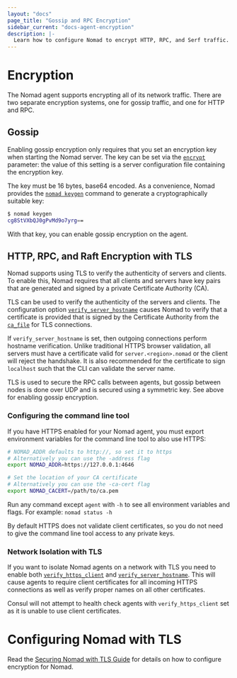 ```yaml
---
layout: "docs"
page_title: "Gossip and RPC Encryption"
sidebar_current: "docs-agent-encryption"
description: |-
  Learn how to configure Nomad to encrypt HTTP, RPC, and Serf traffic.
---
```


# Encryption

The Nomad agent supports encrypting all of its network traffic. There are
two separate encryption systems, one for gossip traffic, and one for HTTP and
RPC.

## Gossip

Enabling gossip encryption only requires that you set an encryption key when
starting the Nomad server. The key can be set via the
[`encrypt`](/docs/agent/configuration/server.html#encrypt) parameter: the value
of this setting is a server configuration file containing the encryption key.

The key must be 16 bytes, base64 encoded. As a convenience, Nomad provides the
[`nomad keygen`](/docs/commands/keygen.html) command to generate a cryptographically suitable key:

```sh
$ nomad keygen
cg8StVXbQJ0gPvMd9o7yrg==
```

With that key, you can enable gossip encryption on the agent.


## HTTP, RPC, and Raft Encryption with TLS

Nomad supports using TLS to verify the authenticity of servers and clients. To
enable this, Nomad requires that all clients and servers have key pairs that are
generated and signed by a private Certificate Authority (CA).

TLS can be used to verify the authenticity of the servers and clients. The
configuration option [`verify_server_hostname`][tls] causes Nomad to verify that
a certificate is provided that is signed by the Certificate Authority from the
[`ca_file`][tls] for TLS connections.

If `verify_server_hostname` is set, then outgoing connections perform
hostname verification. Unlike traditional HTTPS browser validation, all servers
must have a certificate valid for `server.<region>.nomad` or the client will
reject the handshake. It is also recommended for the certificate to sign
`localhost` such that the CLI can validate the server name.

TLS is used to secure the RPC calls between agents, but gossip between nodes is
done over UDP and is secured using a symmetric key. See above for enabling
gossip encryption.

### Configuring the command line tool

If you have HTTPS enabled for your Nomad agent, you must export environment
variables for the command line tool to also use HTTPS:

```sh
# NOMAD_ADDR defaults to http://, so set it to https
# Alternatively you can use the -address flag
export NOMAD_ADDR=https://127.0.0.1:4646

# Set the location of your CA certificate
# Alternatively you can use the -ca-cert flag
export NOMAD_CACERT=/path/to/ca.pem
```

Run any command except `agent` with `-h` to see all environment variables and
flags. For example: `nomad status -h`

By default HTTPS does not validate client certificates, so you do not need to
give the command line tool access to any private keys.

### Network Isolation with TLS

If you want to isolate Nomad agents on a network with TLS you need to enable
both [`verify_https_client`][tls] and [`verify_server_hostname`][tls]. This
will cause agents to require client certificates for all incoming HTTPS
connections as well as verify proper names on all other certificates.

Consul will not attempt to health check agents with `verify_https_client` set
as it is unable to use client certificates.

# Configuring Nomad with TLS

Read the [Securing Nomad with TLS Guide][guide] for details on how to configure
encryption for Nomad.

[guide]: /guides/securing-nomad.html "Securing Nomad with TLS"
[tls]: /docs/agent/configuration/tls.html "Nomad TLS Configuration"
